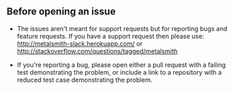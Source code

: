 ## Before opening an issue

* The issues aren't meant for support requests but for reporting bugs and feature requests. If you
have a support request then please use: http://metalsmith-slack.herokuapp.com/ or http://stackoverflow.com/questions/tagged/metalsmith

* If you're reporting a bug, please open either a pull request with a failing test demonstrating the
problem, or include a link to a repository with a reduced test case demonstrating the problem.
